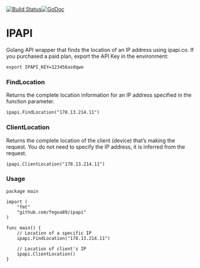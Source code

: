 [![Build Status](https://semaphoreci.com/api/v1/fegoa89/ipapi/branches/master/badge.svg)](https://semaphoreci.com/fegoa89/ipapi)[![GoDoc](https://godoc.org/github.com/fegoa89/ipapi?status.svg)](https://godoc.org/github.com/fegoa89/ipapi)

# IPAPI
Golang API wrapper that finds the location of an IP address using ipapi.co.
If you purchased a paid plan, export the API Key in the environment:

```shell
export IPAPI_KEY=123456asdqwe
```

### FindLocation

Returns the complete location information for an IP address specified in the function parameter. 

```golang
ipapi.FindLocation("178.13.214.11")
```

### ClientLocation

Returns the complete location of the client (device) that’s making the request. You do not need to specify the IP address, it is inferred from the request.

```golang
ipapi.ClientLocation("178.13.214.11")
```

### Usage

```golang
package main

import (
	"fmt"
	"github.com/fegoa89/ipapi"
)

func main() {
	// Location of a specific IP
	ipapi.FindLocation("178.13.214.11")

	// Location of client's IP
	ipapi.ClientLocation()
}
```
